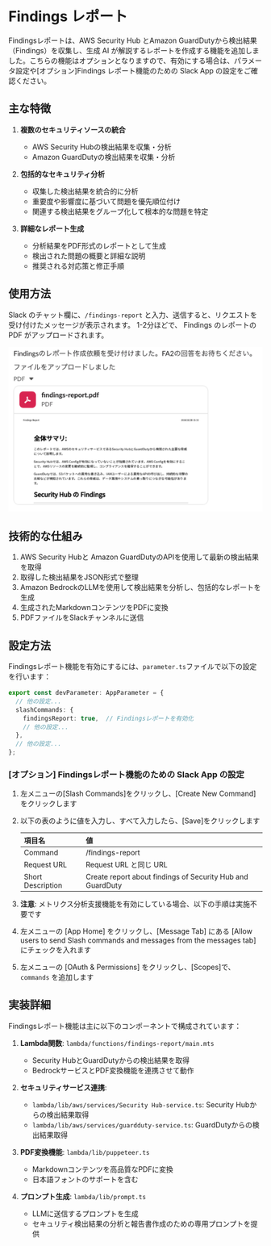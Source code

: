 # Findings レポート

Findingsレポートは、AWS Security Hub とAmazon GuardDutyから検出結果（Findings）を収集し、生成 AI が解説するレポートを作成する機能を追加しました。こちらの機能はオプションとなりますので、有効にする場合は、パラメータ設定や[オプション]Findings レポート機能のための Slack App の設定をご確認ください。

## 主な特徴

1. **複数のセキュリティソースの統合**
   - AWS Security Hubの検出結果を収集・分析
   - Amazon GuardDutyの検出結果を収集・分析

2. **包括的なセキュリティ分析**
   - 収集した検出結果を統合的に分析
   - 重要度や影響度に基づいて問題を優先順位付け
   - 関連する検出結果をグループ化して根本的な問題を特定

3. **詳細なレポート生成**
   - 分析結果をPDF形式のレポートとして生成
   - 検出された問題の概要と詳細な説明
   - 推奨される対応策と修正手順

## 使用方法

Slack のチャット欄に、`/findings-report` と入力、送信すると、リクエストを受け付けたメッセージが表示されます。
1-2分ほどで、 Findings のレポートの PDF がアップロードされます。

![findings-report](./docs/images/ja/fa2-findings-report.png)

## 技術的な仕組み

1. AWS Security Hubと Amazon GuardDutyのAPIを使用して最新の検出結果を取得
2. 取得した検出結果をJSON形式で整理
3. Amazon BedrockのLLMを使用して検出結果を分析し、包括的なレポートを生成
4. 生成されたMarkdownコンテンツをPDFに変換
5. PDFファイルをSlackチャンネルに送信

## 設定方法

Findingsレポート機能を有効にするには、`parameter.ts`ファイルで以下の設定を行います：

```typescript
export const devParameter: AppParameter = {
  // 他の設定...
  slashCommands: {
    findingsReport: true,  // Findingsレポートを有効化
    // 他の設定...
  },
  // 他の設定...
};
```

### [オプション] Findingsレポート機能のための Slack App の設定

1. 左メニューの[Slash Commands]をクリックし、[Create New Command]をクリックします
2. 以下の表のように値を入力し、すべて入力したら、[Save]をクリックします

   | 項目名 | 値 |
   | ------ | -- |
   | Command | /findings-report |
   | Request URL | Request URL と同じ URL |
   | Short Description | Create report about findings of Security Hub and GuardDuty |

3. **注意**: メトリクス分析支援機能を有効にしている場合、以下の手順は実施不要です
4. 左メニューの [App Home] をクリックし、[Message Tab] にある [Allow users to send Slash commands and messages from the messages tab] にチェックを入れます
5. 左メニューの [OAuth & Permissions] をクリックし、[Scopes]で、`commands` を追加します

## 実装詳細

Findingsレポート機能は主に以下のコンポーネントで構成されています：

1. **Lambda関数**: `lambda/functions/findings-report/main.mts`
   - Security HubとGuardDutyからの検出結果を取得
   - BedrockサービスとPDF変換機能を連携させて動作

2. **セキュリティサービス連携**:
   - `lambda/lib/aws/services/Security Hub-service.ts`: Security Hubからの検出結果取得
   - `lambda/lib/aws/services/guardduty-service.ts`: GuardDutyからの検出結果取得

3. **PDF変換機能**: `lambda/lib/puppeteer.ts`
   - Markdownコンテンツを高品質なPDFに変換
   - 日本語フォントのサポートを含む

4. **プロンプト生成**: `lambda/lib/prompt.ts`
   - LLMに送信するプロンプトを生成
   - セキュリティ検出結果の分析と報告書作成のための専用プロンプトを提供
